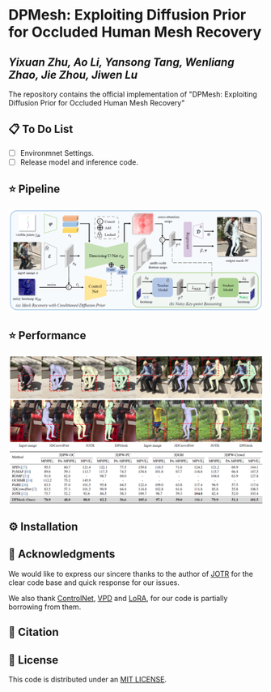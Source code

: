 # DPMesh: Exploiting Diffusion Prior for Occluded Human Mesh Recovery
*Yixuan Zhu, Ao Li, Yansong Tang, Wenliang Zhao, Jie Zhou, Jiwen Lu*
----
The repository contains the official implementation of "DPMesh: Exploiting Diffusion Prior for Occluded Human Mesh Recovery"

## 📋 To Do List
* [ ] Environmnet Settings.
* [ ] Release model and inference code.

## ⭐️ Pipeline

![](./assets/pipeline.png)

## ⭐️ Performance

![](./assets/performance.png)
![](./assets/table.png)

## ⚙️ Installation

## 🫰 Acknowledgments

We would like to express our sincere thanks to the author of [JOTR](https://github.com/xljh0520/JOTR) for the clear code base and quick response for our issues. 

We also thank [ControlNet](https://github.com/lllyasviel/ControlNet), [VPD](https://github.com/wl-zhao/VPD) and [LoRA](https://github.com/cloneofsimo/lora), for our code is partially borrowing from them.

## 🔖 Citation

## 🔑 License

This code is distributed under an [MIT LICENSE](./LICENSE).
